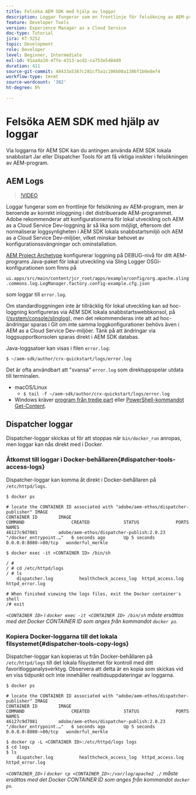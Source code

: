 ```yaml
---
title: Felsöka AEM SDK med hjälp av loggar
description: Loggar fungerar som en frontlinje för felsökning av AEM-program, men är beroende av korrekt inloggning i det distribuerade AEM-programmet.
feature: Developer Tools
version: Experience Manager as a Cloud Service
doc-type: Tutorial
jira: KT-5252
topic: Development
role: Developer
level: Beginner, Intermediate
exl-id: 91aa4a10-47fe-4313-acd2-ca753e5484d9
duration: 411
source-git-commit: 48433a5367c281cf5a1c106b08a1306f1b0e8ef4
workflow-type: tm+mt
source-wordcount: '382'
ht-degree: 0%

---
```


# Felsöka AEM SDK med hjälp av loggar

Via loggarna för AEM SDK kan du antingen använda AEM SDK lokala snabbstart Jar eller Dispatcher Tools för att få viktiga insikter i felsökningen av AEM-program.

## AEM Logs

>[!VIDEO](https://video.tv.adobe.com/v/34334?quality=12&learn=on)

Loggar fungerar som en frontlinje för felsökning av AEM-program, men är beroende av korrekt inloggning i det distribuerade AEM-programmet. Adobe rekommenderar att konfigurationerna för lokal utveckling och AEM as a Cloud Service Dev-loggning är så lika som möjligt, eftersom det normaliserar loggsynligheten i AEM SDK lokala snabbstartsmiljö och AEM as a Cloud Service Dev-miljöer, vilket minskar behovet av konfigurationssvängningar och ominstallation.

[AEM Project Archetype](https://github.com/adobe/aem-project-archetype) konfigurerar loggning på DEBUG-nivå för ditt AEM-programs Java-paket för lokal utveckling via Sling Logger OSGi-konfigurationen som finns på

`ui.apps/src/main/content/jcr_root/apps/example/config/org.apache.sling.commons.log.LogManager.factory.config-example.cfg.json`

som loggar till `error.log`.

Om standardloggningen inte är tillräcklig för lokal utveckling kan ad hoc-loggning konfigureras via AEM SDK lokala snabbstartswebbkonsol, på ([/system/console/slinglog](http://localhost:4502/system/console/slinglog)), men det rekommenderas inte att ad hoc-ändringar sparas i Git om inte samma loggkonfigurationer behövs även i AEM as a Cloud Service Dev-miljöer. Tänk på att ändringar via loggsupportkonsolen sparas direkt i AEM SDK databas.

Java-loggsatser kan visas i filen `error.log`:

```
$ ~/aem-sdk/author/crx-quickstart/logs/error.log
```

Det är ofta användbart att &quot;svansa&quot; `error.log` som direktuppspelar utdata till terminalen.

+ macOS/Linux
   + `$ tail -f ~/aem-sdk/author/crx-quickstart/logs/error.log`
+ Windows kräver [program från tredje part](https://stackoverflow.com/questions/187587/a-windows-equivalent-of-the-unix-tail-command) eller [PowerShell-kommandot Get-Content](https://stackoverflow.com/a/46444596/133936).

## Dispatcher loggar

Dispatcher-loggar skickas ut för att stoppas när `bin/docker_run` anropas, men loggar kan nås direkt med i Docker.

### Åtkomst till loggar i Docker-behållaren{#dispatcher-tools-access-logs}

Dispatcher-loggar kan komma åt direkt i Docker-behållaren på `/etc/httpd/logs`.

```shell
$ docker ps

# locate the CONTAINER ID associated with "adobe/aem-ethos/dispatcher-publisher" IMAGE
CONTAINER ID        IMAGE                                       COMMAND                  CREATED             STATUS              PORTS                  NAMES
46127c9d7081        adobe/aem-ethos/dispatcher-publish:2.0.23   "/docker_entrypoint.…"   6 seconds ago       Up 5 seconds        0.0.0.0:8080->80/tcp   wonderful_merkle

$ docker exec -it <CONTAINER ID> /bin/sh

/ # 
/ # cd /etc/httpd/logs
/ # ls
    dispatcher.log          healthcheck_access_log  httpd_access.log        httpd_error.log

# When finished viewing the logs files, exit the Docker container's shell
/# exit
```

_`<CONTAINER ID>` i `docker exec -it <CONTAINER ID> /bin/sh` måste ersättas med det Docker CONTAINER ID som anges från kommandot `docker ps`._


### Kopiera Docker-loggarna till det lokala filsystemet{#dispatcher-tools-copy-logs}

Dispatcher-loggar kan kopieras ut från Docker-behållaren på `/etc/httpd/logs` till det lokala filsystemet för kontroll med ditt favoritlogganalysverktyg. Observera att detta är en kopia som skickas vid en viss tidpunkt och inte innehåller realtidsuppdateringar av loggarna.

```shell
$ docker ps

# locate the CONTAINER ID associated with "adobe/aem-ethos/dispatcher-publisher" IMAGE
CONTAINER ID        IMAGE                                       COMMAND                  CREATED             STATUS              PORTS                  NAMES
46127c9d7081        adobe/aem-ethos/dispatcher-publish:2.0.23   "/docker_entrypoint.…"   6 seconds ago       Up 5 seconds        0.0.0.0:8080->80/tcp   wonderful_merkle

$ docker cp -L <CONTAINER ID>:/etc/httpd/logs logs 
$ cd logs
$ ls
    dispatcher.log          healthcheck_access_log  httpd_access.log        httpd_error.log
```

_`<CONTAINER_ID>` i `docker cp <CONTAINER_ID>:/var/log/apache2 ./` måste ersättas med det Docker CONTAINER ID som anges från kommandot `docker ps`._
